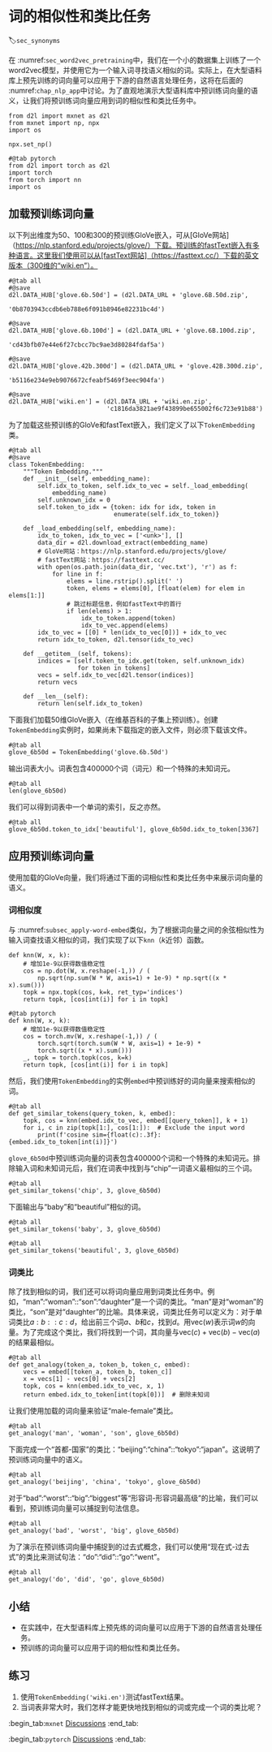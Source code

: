 # 词的相似性和类比任务
:label:`sec_synonyms`

在 :numref:`sec_word2vec_pretraining`中，我们在一个小的数据集上训练了一个word2vec模型，并使用它为一个输入词寻找语义相似的词。实际上，在大型语料库上预先训练的词向量可以应用于下游的自然语言处理任务，这将在后面的 :numref:`chap_nlp_app`中讨论。为了直观地演示大型语料库中预训练词向量的语义，让我们将预训练词向量应用到词的相似性和类比任务中。

```{.python .input}
from d2l import mxnet as d2l
from mxnet import np, npx
import os

npx.set_np()
```

```{.python .input}
#@tab pytorch
from d2l import torch as d2l
import torch
from torch import nn
import os
```

## 加载预训练词向量

以下列出维度为50、100和300的预训练GloVe嵌入，可从[GloVe网站]（https://nlp.stanford.edu/projects/glove/）下载。预训练的fastText嵌入有多种语言。这里我们使用可以从[fastText网站]（https://fasttext.cc/）下载的英文版本（300维的“wiki.en”）。

```{.python .input}
#@tab all
#@save
d2l.DATA_HUB['glove.6b.50d'] = (d2l.DATA_URL + 'glove.6B.50d.zip',
                                '0b8703943ccdb6eb788e6f091b8946e82231bc4d')

#@save
d2l.DATA_HUB['glove.6b.100d'] = (d2l.DATA_URL + 'glove.6B.100d.zip',
                                 'cd43bfb07e44e6f27cbcc7bc9ae3d80284fdaf5a')

#@save
d2l.DATA_HUB['glove.42b.300d'] = (d2l.DATA_URL + 'glove.42B.300d.zip',
                                  'b5116e234e9eb9076672cfeabf5469f3eec904fa')

#@save
d2l.DATA_HUB['wiki.en'] = (d2l.DATA_URL + 'wiki.en.zip',
                           'c1816da3821ae9f43899be655002f6c723e91b88')
```

为了加载这些预训练的GloVe和fastText嵌入，我们定义了以下`TokenEmbedding`类。

```{.python .input}
#@tab all
#@save
class TokenEmbedding:
    """Token Embedding."""
    def __init__(self, embedding_name):
        self.idx_to_token, self.idx_to_vec = self._load_embedding(
            embedding_name)
        self.unknown_idx = 0
        self.token_to_idx = {token: idx for idx, token in
                             enumerate(self.idx_to_token)}

    def _load_embedding(self, embedding_name):
        idx_to_token, idx_to_vec = ['<unk>'], []
        data_dir = d2l.download_extract(embedding_name)
        # GloVe网站：https://nlp.stanford.edu/projects/glove/
        # fastText网站：https://fasttext.cc/
        with open(os.path.join(data_dir, 'vec.txt'), 'r') as f:
            for line in f:
                elems = line.rstrip().split(' ')
                token, elems = elems[0], [float(elem) for elem in elems[1:]]
                # 跳过标题信息，例如fastText中的首行
                if len(elems) > 1:
                    idx_to_token.append(token)
                    idx_to_vec.append(elems)
        idx_to_vec = [[0] * len(idx_to_vec[0])] + idx_to_vec
        return idx_to_token, d2l.tensor(idx_to_vec)

    def __getitem__(self, tokens):
        indices = [self.token_to_idx.get(token, self.unknown_idx)
                   for token in tokens]
        vecs = self.idx_to_vec[d2l.tensor(indices)]
        return vecs

    def __len__(self):
        return len(self.idx_to_token)
```

下面我们加载50维GloVe嵌入（在维基百科的子集上预训练）。创建`TokenEmbedding`实例时，如果尚未下载指定的嵌入文件，则必须下载该文件。

```{.python .input}
#@tab all
glove_6b50d = TokenEmbedding('glove.6b.50d')
```

输出词表大小。词表包含400000个词（词元）和一个特殊的未知词元。

```{.python .input}
#@tab all
len(glove_6b50d)
```

我们可以得到词表中一个单词的索引，反之亦然。

```{.python .input}
#@tab all
glove_6b50d.token_to_idx['beautiful'], glove_6b50d.idx_to_token[3367]
```

## 应用预训练词向量

使用加载的GloVe向量，我们将通过下面的词相似性和类比任务中来展示词向量的语义。

### 词相似度

与 :numref:`subsec_apply-word-embed`类似，为了根据词向量之间的余弦相似性为输入词查找语义相似的词，我们实现了以下`knn`（$k$近邻）函数。

```{.python .input}
def knn(W, x, k):
    # 增加1e-9以获得数值稳定性
    cos = np.dot(W, x.reshape(-1,)) / (
        np.sqrt(np.sum(W * W, axis=1) + 1e-9) * np.sqrt((x * x).sum()))
    topk = npx.topk(cos, k=k, ret_typ='indices')
    return topk, [cos[int(i)] for i in topk]
```

```{.python .input}
#@tab pytorch
def knn(W, x, k):
    # 增加1e-9以获得数值稳定性
    cos = torch.mv(W, x.reshape(-1,)) / (
        torch.sqrt(torch.sum(W * W, axis=1) + 1e-9) *
        torch.sqrt((x * x).sum()))
    _, topk = torch.topk(cos, k=k)
    return topk, [cos[int(i)] for i in topk]
```

然后，我们使用`TokenEmbedding`的实例`embed`中预训练好的词向量来搜索相似的词。

```{.python .input}
#@tab all
def get_similar_tokens(query_token, k, embed):
    topk, cos = knn(embed.idx_to_vec, embed[[query_token]], k + 1)
    for i, c in zip(topk[1:], cos[1:]):  # Exclude the input word
        print(f'cosine sim={float(c):.3f}: {embed.idx_to_token[int(i)]}')
```

`glove_6b50d`中预训练词向量的词表包含400000个词和一个特殊的未知词元。排除输入词和未知词元后，我们在词表中找到与“chip”一词语义最相似的三个词。

```{.python .input}
#@tab all
get_similar_tokens('chip', 3, glove_6b50d)
```

下面输出与“baby”和“beautiful”相似的词。

```{.python .input}
#@tab all
get_similar_tokens('baby', 3, glove_6b50d)
```

```{.python .input}
#@tab all
get_similar_tokens('beautiful', 3, glove_6b50d)
```

### 词类比

除了找到相似的词，我们还可以将词向量应用到词类比任务中。例如，“man”:“woman”::“son”:“daughter”是一个词的类比。“man”是对“woman”的类比，“son”是对“daughter”的比喻。具体来说，词类比任务可以定义为：对于单词类比$a : b :: c : d$，给出前三个词$a$、$b$和$c$，找到$d$。用$\text{vec}(w)$表示词$w$的向量。为了完成这个类比，我们将找到一个词，其向量与$\text{vec}(c)+\text{vec}(b)-\text{vec}(a)$的结果最相似。

```{.python .input}
#@tab all
def get_analogy(token_a, token_b, token_c, embed):
    vecs = embed[[token_a, token_b, token_c]]
    x = vecs[1] - vecs[0] + vecs[2]
    topk, cos = knn(embed.idx_to_vec, x, 1)
    return embed.idx_to_token[int(topk[0])]  # 删除未知词
```

让我们使用加载的词向量来验证“male-female”类比。

```{.python .input}
#@tab all
get_analogy('man', 'woman', 'son', glove_6b50d)
```

下面完成一个“首都-国家”的类比：“beijing”:“china”::“tokyo”:“japan”。这说明了预训练词向量中的语义。

```{.python .input}
#@tab all
get_analogy('beijing', 'china', 'tokyo', glove_6b50d)
```

对于“bad”:“worst”::“big”:“biggest”等“形容词-形容词最高级”的比喻，我们可以看到，预训练词向量可以捕捉到句法信息。

```{.python .input}
#@tab all
get_analogy('bad', 'worst', 'big', glove_6b50d)
```

为了演示在预训练词向量中捕捉到的过去式概念，我们可以使用“现在式-过去式”的类比来测试句法：“do”:“did”::“go”:“went”。

```{.python .input}
#@tab all
get_analogy('do', 'did', 'go', glove_6b50d)
```

## 小结

* 在实践中，在大型语料库上预先练的词向量可以应用于下游的自然语言处理任务。
* 预训练的词向量可以应用于词的相似性和类比任务。

## 练习

1. 使用`TokenEmbedding('wiki.en')`测试fastText结果。
1. 当词表非常大时，我们怎样才能更快地找到相似的词或完成一个词的类比呢？

:begin_tab:`mxnet`
[Discussions](https://discuss.d2l.ai/t/387)
:end_tab:

:begin_tab:`pytorch`
[Discussions](https://discuss.d2l.ai/t/1336)
:end_tab:
